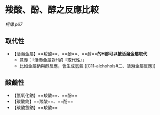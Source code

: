 # 羧酸、酚、醇之反應比較
*柯講 p67*

## 取代性
- 【活潑金屬】==羧酸==、==酚==、==醇==**的H都可以被活潑金屬取代**
	- 意義：「活潑金屬對H的『取代性』」
	- 比如金屬鈉與醇反應，會生成氫氣 [[C11-alchohols#二、活潑金屬反應]]

## 酸鹼性
- 【氫氧化鈉】==羧酸==、==酚==
- 【碳酸鈉】==羧酸==、==酚==
- 【碳酸氫鈉】==羧酸==